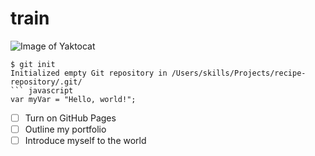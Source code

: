 # train
![Image of Yaktocat](https://octodex.github.com/images/yaktocat.png)
```
$ git init
Initialized empty Git repository in /Users/skills/Projects/recipe-repository/.git/
``` javascript
var myVar = "Hello, world!";
```
- [ ] Turn on GitHub Pages
- [ ] Outline my portfolio
- [ ] Introduce myself to the world
